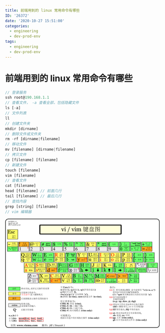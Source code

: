 ```yaml
---
title: 前端用到的 linux 常用命令有哪些
ID: '26372'
date: '2020-10-27 15:51:00'
categories:
  - engineering
  - dev-prod-env
tags:
  - engineering
  - dev-prod-env
---
```


# 前端用到的 linux 常用命令有哪些

``` js 
// 登录服务
ssh root@190.168.1.1
// 查看文件， -a 查看全部，包括隐藏文件
ls [-a]
// 文件列表
ll
// 创建文件夹
mkdir [dirname]
// 删除文件或文件夹
rm -rf [dirname|filename]
// 移动文件
mv [filename] [dirname|filename]
// 拷贝文件
cp [filename] [filename]
// 新建文件
touch [filename]
vim [filename]
// 查看文件
cat [filename]
head [filename] // 前面几行
tail [filename] // 最后几行
// 查找内容
grep [string] [filename]
// vim 编辑器
```

![](./images/3652703406.gif)
 
 
 
 
 
 
 
 
 
 
 
 
 
 
 
 
 
 
 
 
 
 
 
